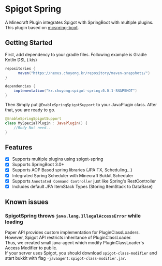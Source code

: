 # Spigot Spring

A Minecraft Plugin integrates Spigot with SpringBoot with multiple plugins.  
This plugin based on [mcspring-boot](https://github.com/Alan-Gomes/mcspring-boot).

## Getting Started

First, add dependency to your gradle files. Following example is Gradle Kotlin DSL (.kts)

```groovy
repositories {
      maven("https://nexus.chuyong.kr/repository/maven-snapshots/")
}

dependencies {
    implementation("kr.chuyong:spigot-spring:0.0.1-SNAPSHOT")
}
```

Then Simply put `@EnableSpringSpigotSupport` to your JavaPlugin class. After that, you are ready to go.

```kotlin
@EnableSpringSpigotSupport
class MySpecialPlugin : JavaPlugin() {
    //Body Not need..
}
```

## Features

- [x] Supports multiple plugins using spigot-spring
- [x] Supports SpringBoot 3.0+
- [x] Supports AOP Based spring libraries (JPA TX, Scheduling...)
- [x] Integrated Spring Scheduler with Minecraft Bukkit Scheduler
- [x] Supports `Annotated Command Controller` just like Spring's RestController
- [x] Includes default JPA ItemStack Types (Storing ItemStack to DataBase)

## Known issues

### SpigotSpring throws `java.lang.IllegalAccessError` while loading
Paper API provides custom implementation for PluginClassLoaders.
However, Spigot API restricts inheritance of PluginClassLoader.  
Thus, we created small java-agent which modify PluginClassLoader's Access Modifier to public.  
If your server uses Spigot, you should download `spigot-class-modifier` and start bukkit with flag `-javaagent:spigot-class-modifier.jar`.

